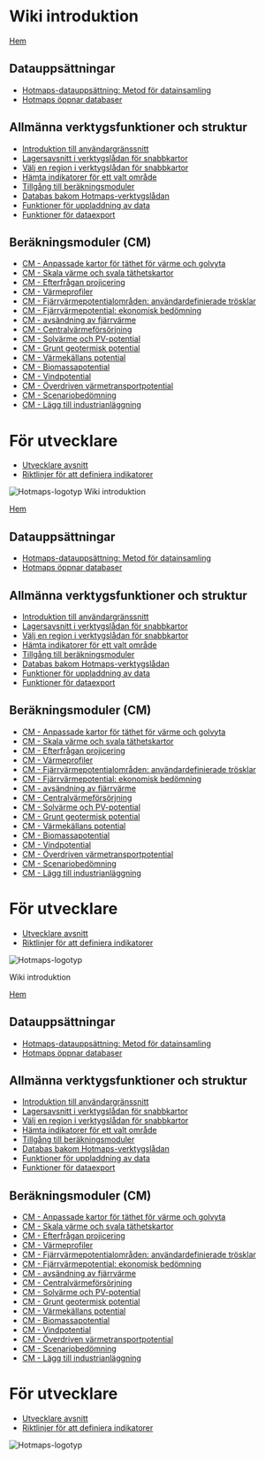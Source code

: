 <h1> Wiki introduktion </h1><p> <a href="Home">Hem</a> </p><h2> Datauppsättningar </h2><ul><li> <a href="en-Hotmaps-data-set-method-of-data-collection">Hotmaps-datauppsättning: Metod för datainsamling</a> </li><li> <a href="en-Hotmaps-open-data-repositories">Hotmaps öppnar databaser</a> </li></ul><h2> Allmänna verktygsfunktioner och struktur </h2><ul><li> <a href="en-Introduction-to-user-interface">Introduktion till användargränssnitt</a> </li><li> <a href="en-Layers-section-in-the-Hotmaps-toolbox">Lagersavsnitt i verktygslådan för snabbkartor</a> </li><li> <a href="en-Select-a-region-in-the-Hotmaps-toolbox">Välj en region i verktygslådan för snabbkartor</a> </li><li> <a href="en-Retrieve-indicators-of-a-selected-area">Hämta indikatorer för ett valt område</a> </li><li> <a href="en-Access-to-calculation-modules">Tillgång till beräkningsmoduler</a> </li><li> <a href="en-Database-behind-the-Hotmaps-toolbox">Databas bakom Hotmaps-verktygslådan</a> </li><li> <a href="en-Data-upload-functionalities">Funktioner för uppladdning av data</a> </li><li> <a href="en-Data-export-functionalities">Funktioner för dataexport</a> </li></ul><h2> Beräkningsmoduler (CM) </h2><ul><li> <a href="en-CM-Customized-heat-and-floor-area-density-maps">CM - Anpassade kartor för täthet för värme och golvyta</a> </li><li> <a href="en-CM-Scale-heat-and-cool-density-maps">CM - Skala värme och svala täthetskartor</a> </li><li> <a href="en-CM-Demand-projection">CM - Efterfrågan projicering</a> </li><li> <a href="en-CM-Heat-load-profiles">CM - Värmeprofiler</a> </li><li> <a href="en-CM-District-heating-potential-areas-user-defined-thresholds">CM - Fjärrvärmepotentialområden: användardefinierade trösklar</a> </li><li> <a href="en-CM-District-heating-potential-economic-assessment">CM - Fjärrvärmepotential: ekonomisk bedömning</a> </li><li> <a href="en-CM-District-heating-supply-dispatch">CM - avsändning av fjärrvärme</a> </li><li> <a href="en-CM-Decentral-heating-supply">CM - Centralvärmeförsörjning</a> </li><li> <a href="en-CM-Solar-thermal-and-PV-potential">CM - Solvärme och PV-potential</a> </li><li> <a href="en-CM-Shallow-geothermal-potential">CM - Grunt geotermisk potential</a> </li><li> <a href="en-CM-Heat-source-potential">CM - Värmekällans potential</a> </li><li> <a href="en-CM-Biomass-potential">CM - Biomassapotential</a> </li><li> <a href="en-CM-Wind-potential">CM - Vindpotential</a> </li><li> <a href="en-CM-Excess-heat-transport-potential">CM - Överdriven värmetransportpotential</a> </li><li> <a href="en-CM-Scenario-assessment">CM - Scenariobedömning</a> </li><li> <a href="en-CM-Add-industry-plant">CM - Lägg till industrianläggning</a> </li></ul><h1> För utvecklare </h1><ul><li> <a href="en-Developers">Utvecklare avsnitt</a> </li><li> <a href="en-Guidelines-for-defining-indicators">Riktlinjer för att definiera indikatorer</a> </li></ul><p><img alt="Hotmaps-logotyp" src="https://www.hotmaps-project.eu/wp-content/uploads/2017/02/logo.svg"/></p1> Wiki introduktion </h1><p> <a href="Home">Hem</a> </p><h2> Datauppsättningar </h2><ul><li> <a href="en-Hotmaps-data-set-method-of-data-collection">Hotmaps-datauppsättning: Metod för datainsamling</a> </li><li> <a href="en-Hotmaps-open-data-repositories">Hotmaps öppnar databaser</a> </li></ul><h2> Allmänna verktygsfunktioner och struktur </h2><ul><li> <a href="en-Introduction-to-user-interface">Introduktion till användargränssnitt</a> </li><li> <a href="en-Layers-section-in-the-Hotmaps-toolbox">Lagersavsnitt i verktygslådan för snabbkartor</a> </li><li> <a href="en-Select-a-region-in-the-Hotmaps-toolbox">Välj en region i verktygslådan för snabbkartor</a> </li><li> <a href="en-Retrieve-indicators-of-a-selected-area">Hämta indikatorer för ett valt område</a> </li><li> <a href="en-Access-to-calculation-modules">Tillgång till beräkningsmoduler</a> </li><li> <a href="en-Database-behind-the-Hotmaps-toolbox">Databas bakom Hotmaps-verktygslådan</a> </li><li> <a href="en-Data-upload-functionalities">Funktioner för uppladdning av data</a> </li><li> <a href="en-Data-export-functionalities">Funktioner för dataexport</a> </li></ul><h2> Beräkningsmoduler (CM) </h2><ul><li> <a href="en-CM-Customized-heat-and-floor-area-density-maps">CM - Anpassade kartor för täthet för värme och golvyta</a> </li><li> <a href="en-CM-Scale-heat-and-cool-density-maps">CM - Skala värme och svala täthetskartor</a> </li><li> <a href="en-CM-Demand-projection">CM - Efterfrågan projicering</a> </li><li> <a href="en-CM-Heat-load-profiles">CM - Värmeprofiler</a> </li><li> <a href="en-CM-District-heating-potential-areas-user-defined-thresholds">CM - Fjärrvärmepotentialområden: användardefinierade trösklar</a> </li><li> <a href="en-CM-District-heating-potential-economic-assessment">CM - Fjärrvärmepotential: ekonomisk bedömning</a> </li><li> <a href="en-CM-District-heating-supply-dispatch">CM - avsändning av fjärrvärme</a> </li><li> <a href="en-CM-Decentral-heating-supply">CM - Centralvärmeförsörjning</a> </li><li> <a href="en-CM-Solar-thermal-and-PV-potential">CM - Solvärme och PV-potential</a> </li><li> <a href="en-CM-Shallow-geothermal-potential">CM - Grunt geotermisk potential</a> </li><li> <a href="en-CM-Heat-source-potential">CM - Värmekällans potential</a> </li><li> <a href="en-CM-Biomass-potential">CM - Biomassapotential</a> </li><li> <a href="en-CM-Wind-potential">CM - Vindpotential</a> </li><li> <a href="en-CM-Excess-heat-transport-potential">CM - Överdriven värmetransportpotential</a> </li><li> <a href="en-CM-Scenario-assessment">CM - Scenariobedömning</a> </li><li> <a href="en-CM-Add-industry-plant">CM - Lägg till industrianläggning</a> </li></ul><h1> För utvecklare </h1><ul><li> <a href="en-Developers">Utvecklare avsnitt</a> </li><li> <a href="en-Guidelines-for-defining-indicators">Riktlinjer för att definiera indikatorer</a> </li></ul><p><img alt="Hotmaps-logotyp" src="https://www.hotmaps-project.eu/wp-content/uploads/2017/02/logo.svg"/></p> Wiki introduktion </h1><p> <a href="Home">Hem</a> </p><h2> Datauppsättningar </h2><ul><li> <a href="en-Hotmaps-data-set-method-of-data-collection">Hotmaps-datauppsättning: Metod för datainsamling</a> </li><li> <a href="en-Hotmaps-open-data-repositories">Hotmaps öppnar databaser</a> </li></ul><h2> Allmänna verktygsfunktioner och struktur </h2><ul><li> <a href="en-Introduction-to-user-interface">Introduktion till användargränssnitt</a> </li><li> <a href="en-Layers-section-in-the-Hotmaps-toolbox">Lagersavsnitt i verktygslådan för snabbkartor</a> </li><li> <a href="en-Select-a-region-in-the-Hotmaps-toolbox">Välj en region i verktygslådan för snabbkartor</a> </li><li> <a href="en-Retrieve-indicators-of-a-selected-area">Hämta indikatorer för ett valt område</a> </li><li> <a href="en-Access-to-calculation-modules">Tillgång till beräkningsmoduler</a> </li><li> <a href="en-Database-behind-the-Hotmaps-toolbox">Databas bakom Hotmaps-verktygslådan</a> </li><li> <a href="en-Data-upload-functionalities">Funktioner för uppladdning av data</a> </li><li> <a href="en-Data-export-functionalities">Funktioner för dataexport</a> </li></ul><h2> Beräkningsmoduler (CM) </h2><ul><li> <a href="en-CM-Customized-heat-and-floor-area-density-maps">CM - Anpassade kartor för täthet för värme och golvyta</a> </li><li> <a href="en-CM-Scale-heat-and-cool-density-maps">CM - Skala värme och svala täthetskartor</a> </li><li> <a href="en-CM-Demand-projection">CM - Efterfrågan projicering</a> </li><li> <a href="en-CM-Heat-load-profiles">CM - Värmeprofiler</a> </li><li> <a href="en-CM-District-heating-potential-areas-user-defined-thresholds">CM - Fjärrvärmepotentialområden: användardefinierade trösklar</a> </li><li> <a href="en-CM-District-heating-potential-economic-assessment">CM - Fjärrvärmepotential: ekonomisk bedömning</a> </li><li> <a href="en-CM-District-heating-supply-dispatch">CM - avsändning av fjärrvärme</a> </li><li> <a href="en-CM-Decentral-heating-supply">CM - Centralvärmeförsörjning</a> </li><li> <a href="en-CM-Solar-thermal-and-PV-potential">CM - Solvärme och PV-potential</a> </li><li> <a href="en-CM-Shallow-geothermal-potential">CM - Grunt geotermisk potential</a> </li><li> <a href="en-CM-Heat-source-potential">CM - Värmekällans potential</a> </li><li> <a href="en-CM-Biomass-potential">CM - Biomassapotential</a> </li><li> <a href="en-CM-Wind-potential">CM - Vindpotential</a> </li><li> <a href="en-CM-Excess-heat-transport-potential">CM - Överdriven värmetransportpotential</a> </li><li> <a href="en-CM-Scenario-assessment">CM - Scenariobedömning</a> </li><li> <a href="en-CM-Add-industry-plant">CM - Lägg till industrianläggning</a> </li></ul><h1> För utvecklare </h1><ul><li> <a href="en-Developers">Utvecklare avsnitt</a> </li><li> <a href="en-Guidelines-for-defining-indicators">Riktlinjer för att definiera indikatorer</a> </li></ul><p><img alt="Hotmaps-logotyp" src="https://www.hotmaps-project.eu/wp-content/uploads/2017/02/logo.svg"/></p>
